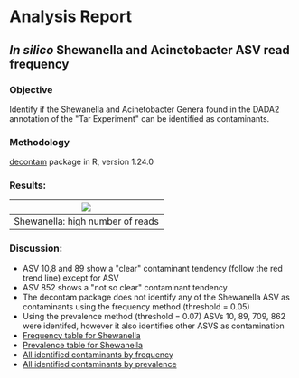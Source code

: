 # Analysis Report

## *In silico* Shewanella and Acinetobacter ASV read frequency

### Objective
Identify if the Shewanella and Acinetobacter Genera found in the DADA2 annotation of the "Tar Experiment" can be identified as contaminants. 

### Methodology 

[decontam](https://benjjneb.github.io/decontam/vignettes/decontam_intro.html) package in R, version 1.24.0 

### Results:

|![](/Users/carlosmartinez/Documents/Tar_experiment/Shewanella_read_frequency_main.png)|
|:--:|
|Shewanella: high number of reads|

### Discussion:

* ASV 10,8 and 89 show a "clear" contaminant tendency (follow the red trend line) except for ASV 
* ASV 852 shows a "not so clear" contaminant tendency
* The decontam package does not identify any of the Shewanella ASV as contaminants using the frequency method (threshold = 0.05) 
* Using the prevalence method (threshold = 0.07) ASVs 10, 89, 709, 862 were identifed, however it also identifies other ASVS as contamination
* [Frequency table for Shewanella](/Users/carlosmartinez/Documents/Tar_experiment/Results/freq.shewanella.csv)
* [Prevalence table for Shewanella](/Users/carlosmartinez/Documents/Tar_experiment/Results/prev.shewanella.csv)
* [All identified contaminants by frequency](/Users/carlosmartinez/Documents/Tar_experiment/Results/freq.contamns.csv)
* [All identified contaminants by prevalence](/Users/carlosmartinez/Documents/Tar_experiment/Results/prev.contamns.csv)

